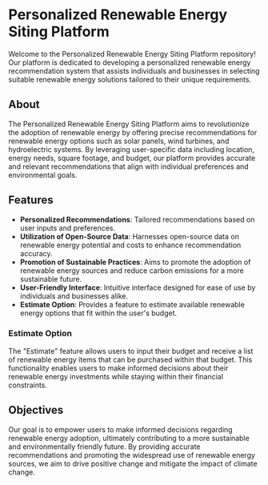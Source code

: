 # Personalized Renewable Energy Siting Platform

Welcome to the Personalized Renewable Energy Siting Platform repository! Our platform is dedicated to developing a personalized renewable energy recommendation system that assists individuals and businesses in selecting suitable renewable energy solutions tailored to their unique requirements.

## About

The Personalized Renewable Energy Siting Platform aims to revolutionize the adoption of renewable energy by offering precise recommendations for renewable energy options such as solar panels, wind turbines, and hydroelectric systems. By leveraging user-specific data including location, energy needs, square footage, and budget, our platform provides accurate and relevant recommendations that align with individual preferences and environmental goals.

## Features

- **Personalized Recommendations**: Tailored recommendations based on user inputs and preferences.
- **Utilization of Open-Source Data**: Harnesses open-source data on renewable energy potential and costs to enhance recommendation accuracy.
- **Promotion of Sustainable Practices**: Aims to promote the adoption of renewable energy sources and reduce carbon emissions for a more sustainable future.
- **User-Friendly Interface**: Intuitive interface designed for ease of use by individuals and businesses alike.
- **Estimate Option**: Provides a feature to estimate available renewable energy options that fit within the user's budget.

### Estimate Option

The "Estimate" feature allows users to input their budget and receive a list of renewable energy items that can be purchased within that budget. This functionality enables users to make informed decisions about their renewable energy investments while staying within their financial constraints.



## Objectives

Our goal is to empower users to make informed decisions regarding renewable energy adoption, ultimately contributing to a more sustainable and environmentally friendly future. By providing accurate recommendations and promoting the widespread use of renewable energy sources, we aim to drive positive change and mitigate the impact of climate change.
